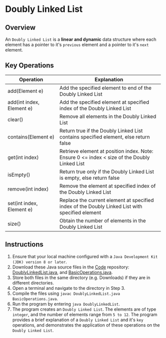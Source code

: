 # Doubly Linked List

## Overview
An `Doubly Linked List` is a **linear and dynamic** data structure where each element has a pointer to it's `previous` element and a pointer to it's `next` element. 

## Key Operations
| Operation                 | Explanation                                                                                     |
|---------------------------|-------------------------------------------------------------------------------------------------|
| add(Element e)            | Add the specified element to end of the Doubly Linked List                                      |
| add(int index, Element e) | Add the specified element at specified index of the Doubly Linked List                          |
| clear()                   | Remove all elements in the Doubly Linked List                                                   |
| contains(Element e)       | Return true if the Doubly Linked List contains specified element, else return false             |
| get(int index)            | Retrieve element at position index. Note: Ensure 0 <= index < size of the Doubly Linked List    |
| isEmpty()                 | Return true only if the Doubly Linked List is empty, else return false                          |
| remove(int index)         | Remove the element at specified index of the Doubly Linked List                                 |
| set(int index, Element e) | Replace the current element at specified index of the Doubly Linked List with specified element |
| size()                    | Obtain the number of elements in the Doubly Linked List                                         |

## Instructions
1. Ensure that your local machine configured with a `Java Development Kit (JDK) version 8 or later`.
2. Download these Java source files in the [Code](https://github.com/shumarb/code/tree/main) repository: [DoublyLinkedList.java](https://github.com/shumarb/code/tree/main/data-structures/DoublyLinkedList.java), and [BasicOperations.java](https://github.com/shumarb/code/tree/main/support/BasicOperations.java).
3. Store both files in the same directory (e.g. Downloads) if they are in different directories.
4. Open a terminal and navigate to the directory in Step 3.
5. Compile the files using `javac DoublyLinkedList.java BasicOperations.java`.
6. Run the program by entering `java DoublyLinkedList`.
7. The program creates an `Doubly Linked List`. The elements are of type `integer`, and the number of elements range from `5 to 12`. The program provides a brief explanation of a `Doubly Linked List` and it's `key` operations, and demonstrates the application of these operations on the `Doubly Linked List`.
